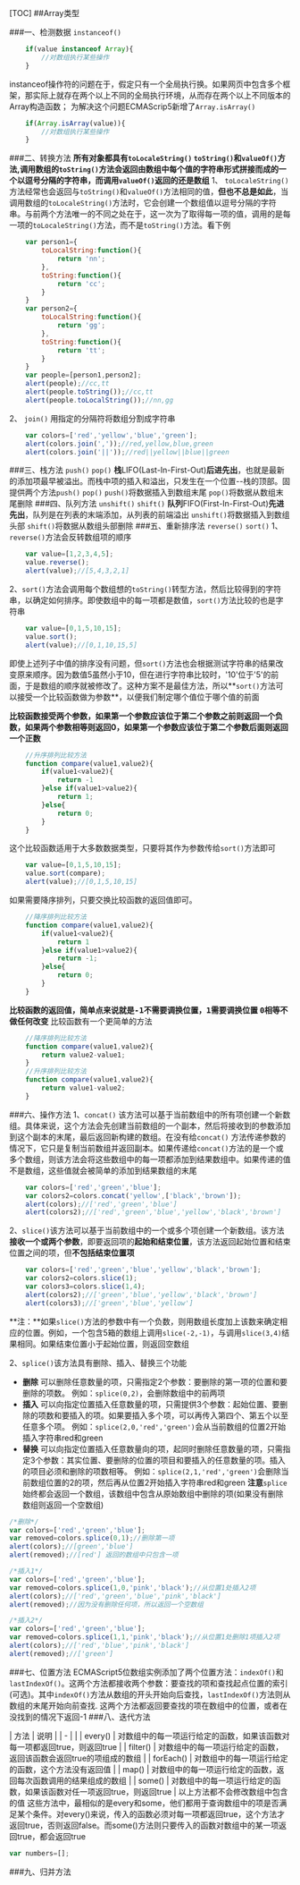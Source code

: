 [TOC]
##Array类型

###一、检测数据
`instanceof()`

```js
	if(value instanceof Array){
		//对数组执行某些操作
	}
```
instanceof操作符的问题在于，假定只有一个全局执行换。如果网页中包含多个框架，那实际上就存在两个以上不同的全局执行环境，从而存在两个以上不同版本的Array构造函数；
为解决这个问题ECMAScrip5新增了`Array.isArray()`

```js
	if(Array.isArray(value)){
		//对数组执行某些操作
	}
```
###二、转换方法
**所有对象都具有`toLocaleString()` `toString()`和`valueOf()`方法,调用数组的`toString()`方法会返回由数组中每个值的字符串形式拼接而成的一个以逗号分隔的字符串，而调用`valueOf()`返回的还是数组**
1、 `toLocaleString()`方法经常也会返回与`toString()`和`valueOf()`方法相同的值，**但也不总是如此**，当调用数组的`toLocaleString()`方法时，它会创建一个数组值以逗号分隔的字符串。与前两个方法唯一的不同之处在于，这一次为了取得每一项的值，调用的是每一项的`toLocaleString()`方法，而不是`toString()`方法。看下例

```js
	var person1={
		toLocalString:function(){
			return 'nn';
		},
		toString:function(){
			return 'cc';
		}
	}
	var person2={
		toLocalString:function(){
			return 'gg';
		},
		toString:function(){
			return 'tt';
		}
	}
	var people=[person1,person2];
	alert(people);//cc,tt
	alert(people.toString());//cc,tt
	alert(people.toLocalString());//nn,gg
```
2、 `join()`
用指定的分隔符将数组分割成字符串

```js
	var colors=['red','yellow','blue','green'];
	alert(colors.join(','));//red,yellow,blue,green
	alert(colors.join('||'));//red||yellow||blue||green
```
###三、栈方法
`push()` `pop()`
**栈**LIFO(Last-In-First-Out)**后进先出**，也就是最新的添加项最早被溢出。而栈中项的插入和溢出，只发生在一个位置--栈的顶部。固提供两个方法`push()` `pop()`
`push()`将数据插入到数组末尾
`pop()`将数据从数组末尾删除
###四、队列方法
`unshift()` `shift()`
**队列**FIFO(First-In-First-Out)**先进先出**，队列是在列表的末端添加，从列表的前端溢出
`unshift()`将数据插入到数组头部
`shift()`将数据从数组头部删除
###五、重新排序法
`reverse()` `sort()`
1、`reverse()`方法会反转数组项的顺序

```js
	var value=[1,2,3,4,5];
	value.reverse();
	alert(value);//[5,4,3,2,1]
```
2、`sort()`方法会调用每个数组想的`toString()`转型方法，然后比较得到的字符串，以确定如何排序。即使数组中的每一项都是数值，`sort()`方法比较的也是字符串

```js
	var value=[0,1,5,10,15];
	value.sort();
	alert(value);//[0,1,10,15,5]
```
即使上述列子中值的排序没有问题，但`sort()`方法也会根据测试字符串的结果改变原来顺序。因为数值5虽然小于10，但在进行字符串比较时，'10'位于'5'的前面，于是数组的顺序就被修改了。这种方案不是最佳方法，所以**`sort()`方法可以接受一个比较函数做为参数**，以便我们制定哪个值位于哪个值的前面

**比较函数接受两个参数，如果第一个参数应该位于第二个参数之前则返回一个负数，如果两个参数相等则返回0，如果第一个参数应该位于第二个参数后面则返回一个正数**

```js
	//升序排列比较方法
	function compare(value1,value2){
		if(value1<value2){
			return -1
		}else if(value1>value2){
			return 1;
		}else{
			return 0;
		}
	}
```
这个比较函数适用于大多数数据类型，只要将其作为参数传给`sort()`方法即可

```js
	var value=[0,1,5,10,15];
	value.sort(compare);
	alert(value);//[0,1,5,10,15]
```
如果需要降序排列，只要交换比较函数的返回值即可。

```js
	//降序排列比较方法
	function compare(value1,value2){
		if(value1<value2){
			return 1
		}else if(value1>value2){
			return -1;
		}else{
			return 0;
		}
	}
```
**比较函数的返回值，简单点来说就是<kbd>-1</kbd>不需要调换位置，<kbd>1</kbd>需要调换位置 <kbd>0</kbd>相等不做任何改变**
比较函数有一个更简单的方法

```js
	//降序排列比较方法
	function compare(value1,value2){
		return value2-value1;
	}
	//升序排列比较方法
	function compare(value1,value2){
		return value1-value2;
	}
```
###六、操作方法
1、`concat()` 该方法可以基于当前数组中的所有项创建一个新数组。具体来说，这个方法会先创建当前数组的一个副本，然后将接收到的参数添加到这个副本的末尾，最后返回新构建的数组。在没有给`concat()` 方法传递参数的情况下，它只是复制当前数组并返回副本。如果传递给`concat()`方法的是一个或多个数组，则该方法会将这些数组中的每一项都添加到结果数组中。如果传递的值不是数组，这些值就会被简单的添加到结果数组的末尾

```js
	var colors=['red','green','blue'];
	var colors2=colors.concat('yellow',['black','brown']);
	alert(colors);//['red','green','blue']
	alert(colors2);//['red','green','blue','yellow','black','brown']
```

2、`slice()`该方法可以基于当前数组中的一个或多个项创建一个新数组。该方法**接收一个或两个参数**，即要返回项的**起始和结束位置**，该方法返回起始位置和结束位置之间的项，但**不包括结束位置项**

```js
	var colors=['red','green','blue','yellow','black','brown'];
	var colors2=colors.slice(1);
	var colors3=colors.slice(1,4);
	alert(colors2);//['green','blue','yellow','black','brown']
	alert(colors3);//['green','blue','yellow']
```
**注：**如果`slice()`方法的参数中有一个负数，则用数组长度加上该数来确定相应的位置。例如，一个包含5箱的数组上调用`slice(-2,-1)`，与调用`slice(3,4)`结果相同。如果结束位置小于起始位置，则返回空数组

2、`splice()`该方法具有<kbd>删除</kbd>、<kbd>插入</kbd>、<kbd>替换</kbd>三个功能

* **删除**
可以删除任意数量的项，只需指定2个参数：要删除的第一项的位置和要删除的项数。
例如：`splice(0,2)`，会删除数组中的前两项
* **插入**
可以向指定位置插入任意数量的项，只需提供3个参数：起始位置、要删除的项数和要插入的项。如果要插入多个项，可以再传入第四个、第五个以至任意多个项。
例如：`splice(2,0,'red','green')`会从当前数组的位置2开始插入字符串red和green
* **替换**
可以向指定位置插入任意数量向的项，起同时删除任意数量的项，只需指定3个参数：其实位置、要删除的位置的项目和要插入的任意数量的项。插入的项目必须和删除的项数相等。
例如：`splice(2,1,'red','green')`会删除当前数组位置的2的项，然后再从位置2开始插入字符串red和green
**注意**`splice`始终都会返回一个数组，该数组中包含从原始数组中删除的项(如果没有删除数组则返回一个空数组)

```js
/*删除*/
var colors=['red','green','blue'];
var removed=colors.splice(0,1);//删除第一项
alert(colors);//[green','blue']
alert(removed);//[red'] 返回的数组中只包含一项

/*插入1*/
var colors=['red','green','blue'];
var removed=colors.splice(1,0,'pink','black');//从位置1处插入2项
alert(colors);//['red','green','blue','pink','black']
alert(removed);//因为没有删除任何项，所以返回一个空数组

/*插入2*/
var colors=['red','green','blue'];
var removed=colors.splice(1,1,'pink','black');//从位置1处删除1项插入2项
alert(colors);//['red','blue','pink','black']
alert(removed);//['green']

```

###七、位置方法
ECMAScript5位数组实例添加了两个位置方法：`indexOf()`和`lastIndexOf()`。这两个方法都接收两个参数：要查找的项和查找起点位置的索引(可选)。其中`indexOf()`方法从数组的开头开始向后查找，`lastIndexOf()`方法则从数组的末尾开始向前查找.
这两个方法都返回要查找的项在数组中的位置，或者在没找到的情况下返回-1
###八、迭代方法

| 方法      | 说明                                                                     |
| -         |                                                                          |
| every()   | 对数组中的每一项运行给定的函数，如果该函数对每一项都返回true，则返回true |
| filter()  | 对数组中的每一项运行给定的函数，返回该函数会返回true的项组成的数组       |
| forEach() | 对数组中的每一项运行给定的函数，这个方法没有返回值                       |
| map()     | 对数组中的每一项运行给定的函数，返回每次函数调用的结果组成的数组         |
| some()    | 对数组中的每一项运行给定的函数，如果该函数对任一项返回true，则返回true   |
以上方法都不会修改数组中包含的值
这些方法中，最相似的是every和some，他们都用于查询数组中的项是否满足某个条件。对every()来说，传入的函数必须对每一项都返回true，这个方法才返回true，否则返回false。而some()方法则只要传入的函数对数组中的某一项返回true，都会返回true

```js
var numbers=[];
```

###九、归并方法